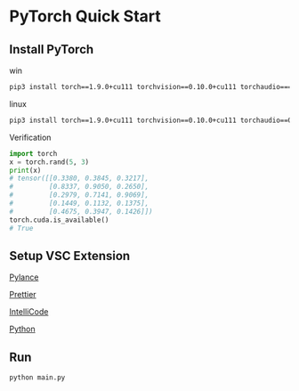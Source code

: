 # PyTorch Quick Start

## Install PyTorch

win
```cmd
pip3 install torch==1.9.0+cu111 torchvision==0.10.0+cu111 torchaudio===0.9.0 -f https://download.pytorch.org/whl/torch_stable.html
```

linux
```zsh
pip3 install torch==1.9.0+cu111 torchvision==0.10.0+cu111 torchaudio==0.9.0 -f https://download.pytorch.org/whl/torch_stable.html
```

Verification
```python
import torch
x = torch.rand(5, 3)
print(x)
# tensor([[0.3380, 0.3845, 0.3217],
#         [0.8337, 0.9050, 0.2650],
#         [0.2979, 0.7141, 0.9069],
#         [0.1449, 0.1132, 0.1375],
#         [0.4675, 0.3947, 0.1426]])
torch.cuda.is_available()
# True
```

## Setup VSC Extension

[Pylance](https://marketplace.visualstudio.com/items?itemName=ms-python.vscode-pylance)

[Prettier](https://marketplace.visualstudio.com/items?itemName=esbenp.prettier-vscode)

[IntelliCode](https://marketplace.visualstudio.com/items?itemName=VisualStudioExptTeam.vscodeintellicode)

[Python](https://marketplace.visualstudio.com/items?itemName=ms-python.python)

## Run

```zsh
python main.py
```